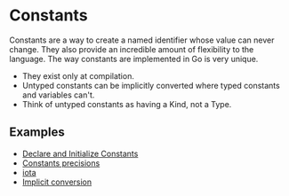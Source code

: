 # Constants

Constants are a way to create a named identifier whose value can never change. They also provide an incredible amount of flexibility to the language. The way constants are implemented in Go is very unique.

- They exist only at compilation.
- Untyped constants can be implicitly converted where typed constants and variables can't.
- Think of untyped constants as having a Kind, not a Type.

## Examples

- [Declare and Initialize Constants](https://github.com/gkjoyes/golang-tour/blob/4f8064ff6bcd2e30fdc74f05507a29af13927bd8/lesson/02/syntax/constants/example1/example1.go)
- [Constants precisions](https://github.com/gkjoyes/golang-tour/blob/4f8064ff6bcd2e30fdc74f05507a29af13927bd8/lesson/02/syntax/constants/example2/example2.go)
- [iota](https://github.com/gkjoyes/golang-tour/blob/4f8064ff6bcd2e30fdc74f05507a29af13927bd8/lesson/02/syntax/constants/example3/example3.go)
- [Implicit conversion](https://github.com/gkjoyes/golang-tour/blob/4f8064ff6bcd2e30fdc74f05507a29af13927bd8/lesson/02/syntax/constants/example4/example4.go)
